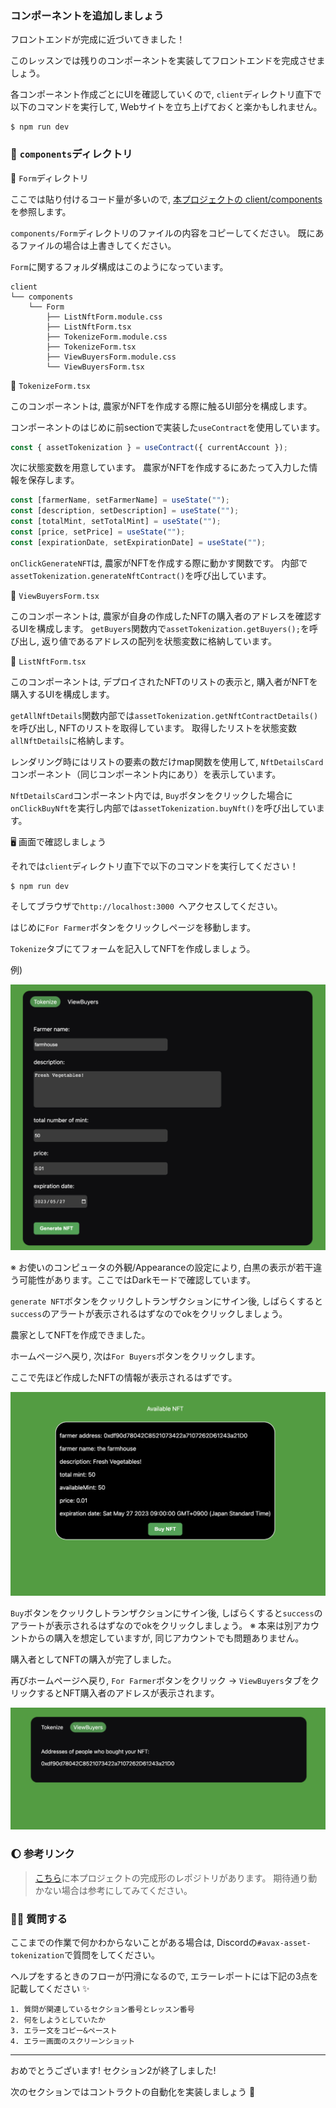 ### コンポーネントを追加しましょう

フロントエンドが完成に近づいてきました！

このレッスンでは残りのコンポーネントを実装してフロントエンドを完成させましょう。

各コンポーネント作成ごとにUIを確認していくので,
`client`ディレクトリ直下で以下のコマンドを実行して, Webサイトを立ち上げておくと楽かもしれません。

```
$ npm run dev
```

### 📁 `components`ディレクトリ

📁 `Form`ディレクトリ

ここでは貼り付けるコード量が多いので, [本プロジェクトの client/components](https://github.com/unchain-dev/AVAX-Asset-Tokenization/tree/main/client/components)を参照します。

`components/Form`ディレクトリのファイルの内容をコピーしてください。
既にあるファイルの場合は上書きしてください。

`Form`に関するフォルダ構成はこのようになっています。

```
client
└── components
    └── Form
        ├── ListNftForm.module.css
        ├── ListNftForm.tsx
        ├── TokenizeForm.module.css
        ├── TokenizeForm.tsx
        ├── ViewBuyersForm.module.css
        └── ViewBuyersForm.tsx
```

💁 `TokenizeForm.tsx`

このコンポーネントは, 農家がNFTを作成する際に触るUI部分を構成します。

コンポーネントのはじめに前sectionで実装した`useContract`を使用しています。

```ts
const { assetTokenization } = useContract({ currentAccount });
```

次に状態変数を用意しています。
農家がNFTを作成するにあたって入力した情報を保存します。

```ts
const [farmerName, setFarmerName] = useState("");
const [description, setDescription] = useState("");
const [totalMint, setTotalMint] = useState("");
const [price, setPrice] = useState("");
const [expirationDate, setExpirationDate] = useState("");
```

`onClickGenerateNFT`は, 農家がNFTを作成する際に動かす関数です。
内部で`assetTokenization.generateNftContract()`を呼び出しています。

💁 `ViewBuyersForm.tsx`

このコンポーネントは, 農家が自身の作成したNFTの購入者のアドレスを確認するUIを構成します。
`getBuyers`関数内で`assetTokenization.getBuyers();`を呼び出し, 返り値であるアドレスの配列を状態変数に格納しています。

💁 `ListNftForm.tsx`

このコンポーネントは, デプロイされたNFTのリストの表示と, 購入者がNFTを購入するUIを構成します。

`getAllNftDetails`関数内部では`assetTokenization.getNftContractDetails()`を呼び出し, NFTのリストを取得しています。
取得したリストを状態変数`allNftDetails`に格納します。

レンダリング時にはリストの要素の数だけmap関数を使用して, `NftDetailsCard`コンポーネント（同じコンポーネント内にあり）を表示しています。

`NftDetailsCard`コンポーネント内では, `Buy`ボタンをクリックした場合に`onClickBuyNft`を実行し内部では`assetTokenization.buyNft()`を呼び出しています。

🖥️ 画面で確認しましょう

それでは`client`ディレクトリ直下で以下のコマンドを実行してください！

```
$ npm run dev
```

そしてブラウザで`http://localhost:3000 `へアクセスしてください。

はじめに`For Farmer`ボタンをクリックしページを移動します。

`Tokenize`タブにてフォームを記入してNFTを作成しましょう。

例)

![](/public/images/AVAX-Asset-Tokenization/section-2/2_4_1.png)

※ お使いのコンピュータの外観/Appearanceの設定により, 白黒の表示が若干違う可能性があります。ここではDarkモードで確認しています。

`generate NFT`ボタンをクッリクしトランザクションにサイン後, しばらくすると`success`のアラートが表示されるはずなのでokをクリックしましょう。

農家としてNFTを作成できました。

ホームページへ戻り, 次は`For Buyers`ボタンをクリックします。

ここで先ほど作成したNFTの情報が表示されるはずです。

![](/public/images/AVAX-Asset-Tokenization/section-2/2_4_2.png)

`Buy`ボタンをクッリクしトランザクションにサイン後, しばらくすると`success`のアラートが表示されるはずなのでokをクリックしましょう。
※ 本来は別アカウントからの購入を想定していますが, 同じアカウントでも問題ありません。

購入者としてNFTの購入が完了しました。

再びホームページへ戻り, `For Farmer`ボタンをクリック -> `ViewBuyers`タブをクリックするとNFT購入者のアドレスが表示されます。

![](/public/images/AVAX-Asset-Tokenization/section-2/2_4_3.png)

### 🌔 参考リンク

> [こちら](https://github.com/unchain-dev/AVAX-Asset-Tokenization)に本プロジェクトの完成形のレポジトリがあります。
> 期待通り動かない場合は参考にしてみてください。

### 🙋‍♂️ 質問する

ここまでの作業で何かわからないことがある場合は, Discordの`#avax-asset-tokenization`で質問をしてください。

ヘルプをするときのフローが円滑になるので, エラーレポートには下記の3点を記載してください ✨

```
1. 質問が関連しているセクション番号とレッスン番号
2. 何をしようとしていたか
3. エラー文をコピー&ペースト
4. エラー画面のスクリーンショット
```

---

おめでとうございます!
セクション2が終了しました!

次のセクションではコントラクトの自動化を実装しましょう 🛫
